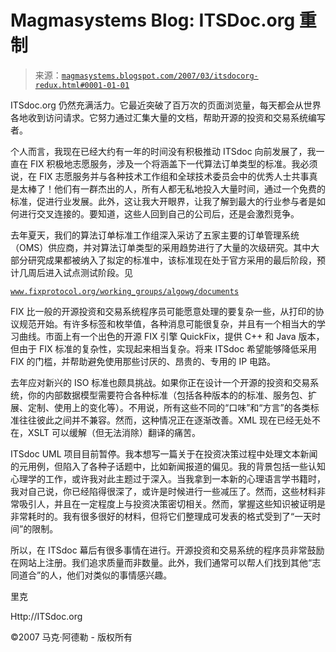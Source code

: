 <!--yml

分类：未分类

date: 2024-05-18 05:10:18

-->

# Magmasystems Blog: ITSDoc.org 重制

> 来源：[`magmasystems.blogspot.com/2007/03/itsdocorg-redux.html#0001-01-01`](http://magmasystems.blogspot.com/2007/03/itsdocorg-redux.html#0001-01-01)

ITSdoc.org 仍然充满活力。它最近突破了百万次的页面浏览量，每天都会从世界各地收到访问请求。它努力通过汇集大量的文档，帮助开源的投资和交易系统编写者。

个人而言，我现在已经大约有一年的时间没有积极推动 ITSdoc 向前发展了，我一直在 FIX 积极地志愿服务，涉及一个将涵盖下一代算法订单类型的标准。我必须说，在 FIX 志愿服务并与各种技术工作组和全球技术委员会中的优秀人士共事真是太棒了！他们有一群杰出的人，所有人都无私地投入大量时间，通过一个免费的标准，促进行业发展。此外，这让我大开眼界，让我了解到最大的行业参与者是如何进行交叉连接的。要知道，这些人回到自己的公司后，还是会激烈竞争。

去年夏天，我们的算法订单标准工作组深入采访了五家主要的订单管理系统（OMS）供应商，并对算法订单类型的采用趋势进行了大量的次级研究。其中大部分研究成果都被纳入了拟定的标准中，该标准现在处于官方采用的最后阶段，预计几周后进入试点测试阶段。见

[`www.fixprotocol.org/working_groups/algowg/documents`](http://www.fixprotocol.org/working_groups/algowg/documents)

FIX 比一般的开源投资和交易系统程序员可能愿意处理的要复杂一些，从打印的协议规范开始。有许多标签和枚举值，各种消息可能很复杂，并且有一个相当大的学习曲线。市面上有一个出色的开源 FIX 引擎 QuickFix，提供 C++ 和 Java 版本，但由于 FIX 标准的复杂性，实现起来相当复杂。将来 ITSdoc 希望能够降低采用 FIX 的门槛，并帮助避免使用那些讨厌的、昂贵的、专用的 IP 电路。

去年应对新兴的 ISO 标准也颇具挑战。如果你正在设计一个开源的投资和交易系统，你的内部数据模型需要符合各种标准（包括各种版本的的标准、服务包、扩展、定制、使用上的变化等）。不用说，所有这些不同的“口味”和“方言”的各类标准往往彼此之间并不兼容。然而，这种情况正在逐渐改善。XML 现在已经无处不在，XSLT 可以缓解（但无法消除）翻译的痛苦。

ITSdoc UML 项目目前暂停。我本想写一篇关于在投资决策过程中处理文本新闻的元用例，但陷入了各种子话题中，比如新闻报道的偏见。我的背景包括一些认知心理学的工作，或许我对此主题过于深入。当我拿到一本新的心理语言学书籍时，我对自己说，你已经陷得很深了，或许是时候进行一些减压了。然而，这些材料非常吸引人，并且在一定程度上与投资决策密切相关。然而，掌握这些知识被证明是非常耗时的。我有很多很好的材料，但将它们整理成可发表的格式受到了“一天时间”的限制。

所以，在 ITSdoc 幕后有很多事情在进行。开源投资和交易系统的程序员非常鼓励在网站上注册。我们追求质量而非数量。此外，我们通常可以帮人们找到其他“志同道合”的人，他们对类似的事情感兴趣。

里克

Http://ITSdoc.org

©2007 马克·阿德勒 - 版权所有
